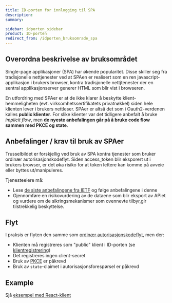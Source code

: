 ```yaml
---
title: ID-porten for innlogging til SPA
description: 
summary: 

sidebar: idporten_sidebar
product: ID-porten
redirect_from: /idporten_bruksomrade_spa
---
```


## Overordna beskrivelse av bruksområdet

Single-page applikasjoner (SPA) har økende popularitet. Disse skiller seg fra tradisjonelle nettjenester ved at SPAen er realisert som en ren javascript-applikasjon i brukers browser, kontra tradisjonelle nettjtenester der en sentral applikasjonserver generer HTML som blir vist i browseren.

En utfordring med SPAer er at de ikke klarer å beskytte klient-hemmeligheten (evt. virksomhetssertifikatets privatnøkkel) siden hele klienten lever i brukers nettleser. SPAer er altså det som i Oauth2-verdenen kalles **public klienter**. For slike klienter var det tidligere anbefalt å bruke _implicit flow_, men **de nyeste anbefalingen går på å bruke code flow sammen med PKCE og state**.


## Anbefalinger / krav til bruk av SPAer

Trusselbildet er forskjellig ved bruk av SPA  kontra tjenester som bruker ordinær autorisasjonskodeflyt.  Siden access_token blir eksporert ut i brukers browser, er det øka risiko for at token lettere kan komme på avveie eller byttes ut/manipuleres.

Tjenesteeiere må:
 * Lese [de siste anbefalingene fra IETF](https://tools.ietf.org/html/draft-ietf-oauth-browser-based-apps-00) og følge anbefalingene i denne
 * Gjennomføre en risikovurdering av de dataene som blir eksport av APIet og vurdere om de sikringsmekanismer som ovennevte tilbyr,gir tilstrekkelig beskyttelse.

## Flyt

I praksis er flyten den samme som [ordinær autorisasjonskodeflyt]({{site.baseurl}}/docs/idporten/oidc/oidc_auth_codeflow), men der:

- Klienten må registreres som "public" klient i ID-porten (se [klientregistrering]({{site.baseurl}}/docs/idporten/oidc/oidc_func_clientreg))
- Det registreres ingen client-secret
- Bruk av [PKCE]({{site.baseurl}}/docs/idporten/oidc/oidc_func_pkce) er påkrevd
- Bruk av `state`-claimet i autorisasjonsforespørsel er påkrevd

## Example

Sjå [eksempel med React-klient]({{site.baseurl}}/docs/idporten/oidc/oidc_sample_react)
